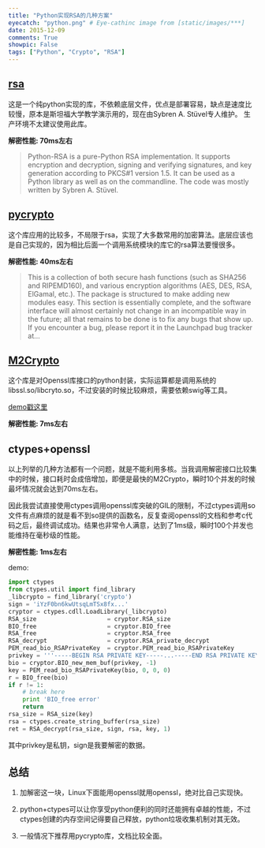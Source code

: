 ```yaml
---
title: "Python实现RSA的几种方案"
eyecatch: "python.png" # Eye-cathinc image from [static/images/***]
date: 2015-12-09
comments: True
showpic: False
tags: ["Python", "Crypto", "RSA"]
---
```

## [rsa](https://pypi.python.org/pypi/rsa)
这是一个纯python实现的库，不依赖底层文件，优点是部署容易，缺点是速度比较慢，原本是斯坦福大学教学演示用的，现在由Sybren A. Stüvel专人维护。
生产环境不太建议使用此库。

**解密性能: 70ms左右**

>Python-RSA is a pure-Python RSA implementation. It supports encryption and decryption, signing and verifying signatures, and key generation according to PKCS#1 version 1.5. It can be used as a Python library as well as on the commandline. The code was mostly written by Sybren A. Stüvel.



## [pycrypto](https://pypi.python.org/pypi/pycrypto)
这个库应用的比较多，不局限于rsa，实现了大多数常用的加密算法。底层应该也是自己实现的，因为相比后面一个调用系统模块的库它的rsa算法要慢很多。

**解密性能: 40ms左右**

>This is a collection of both secure hash functions (such as SHA256 and RIPEMD160), and various encryption algorithms (AES, DES, RSA, ElGamal, etc.). The package is structured to make adding new modules easy. This section is essentially complete, and the software interface will almost certainly not change in an incompatible way in the future; all that remains to be done is to fix any bugs that show up. If you encounter a bug, please report it in the Launchpad bug tracker at...

## [M2Crypto](https://pypi.python.org/pypi/M2Crypto)
这个库是对Openssl库接口的python封装，实际运算都是调用系统的libssl.so/libcryto.so，不过安装的时候比较麻烦，需要依赖swig等工具。

[demo戳这里](https://gitlab.com/m2crypto/m2crypto_demo)

**解密性能: 7ms左右**

## ctypes+openssl
以上列举的几种方法都有一个问题，就是不能利用多核。当我调用解密接口比较集中的时候，接口耗时会成倍增加，即便是最快的M2Crypto，瞬时10个并发的时候最坏情况就会达到70ms左右。

因此我尝试直接使用ctypes调用openssl库突破的GIL的限制，不过ctypes调用so文件有点麻烦的就是看不到so提供的函数名，反复查阅openssl的文档和参考c代码之后，最终调试成功。结果也非常令人满意，达到了1ms级，瞬时100个并发也能维持在毫秒级的性能。

**解密性能: 1ms左右**

demo:

```python
import ctypes
from ctypes.util import find_library
_libcrypto = find_library('crypto')
sign = 'iYzF0bn6kwUtsqLmTSx8fx...'
cryptor = ctypes.cdll.LoadLibrary(_libcrypto)
RSA_size                    = cryptor.RSA_size
BIO_free                    = cryptor.BIO_free
RSA_free                    = cryptor.RSA_free
RSA_decrypt                 = cryptor.RSA_private_decrypt
PEM_read_bio_RSAPrivateKey  = cryptor.PEM_read_bio_RSAPrivateKey
privkey = '''-----BEGIN RSA PRIVATE KEY-----...-----END RSA PRIVATE KEY-----'''    
bio = cryptor.BIO_new_mem_buf(privkey, -1)
key = PEM_read_bio_RSAPrivateKey(bio, 0, 0, 0)
r = BIO_free(bio)
if r != 1:
    # break here
    print 'BIO_free error'
    return
rsa_size = RSA_size(key)
rsa = ctypes.create_string_buffer(rsa_size)
ret = RSA_decrypt(rsa_size, sign, rsa, key, 1)
```

其中privkey是私钥，sign是我要解密的数据。

## 总结

1. 加解密这一块，Linux下面能用openssl就用openssl，绝对比自己实现快。

2. python+ctypes可以让你享受python便利的同时还能拥有卓越的性能，不过ctypes创建的内存空间记得要自己释放，python垃圾收集机制对其无效。

3. 一般情况下推荐用pycrypto库，文档比较全面。